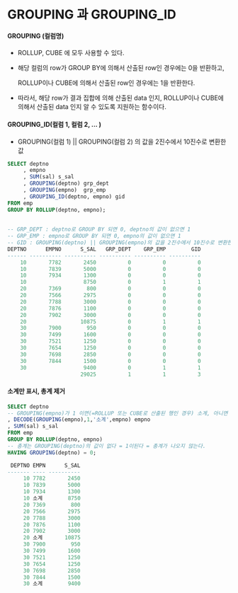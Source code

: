#  GROUPING 과 GROUPING_ID



#### GROUPING (컬럼명)

- ROLLUP, CUBE 에 모두 사용할 수 있다.

- 해당 컬럼의 row가 GROUP BY에 의해서 산출된 row인 경우에는 0을 반환하고,

  ROLLUP이나 CUBE에 의해서 산출된 row인 경우에는 1을 반환한다.

- 따라서, 해당 row가 결과 집합에 의해 산출된 data 인지, ROLLUP이나 CUBE에 의해서 산출된 data 인지 알 수 있도록 지원하는 함수이다.









#### GROUPING_ID(컬럼 1, 컬럼 2, ... )

- GROUPING(컬럼 1) || GROUPING(컬럼 2) 의 값을 2진수에서 10진수로 변환한 값

  

```SQL
SELECT deptno
     , empno
     , SUM(sal) s_sal
     , GROUPING(deptno) grp_dept
     , GROUPING(empno)  grp_emp
     , GROUPING_ID(deptno, empno) gid
FROM emp
GROUP BY ROLLUP(deptno, empno);
 
 
-- GRP_DEPT : deptno로 GROUP BY 되면 0, deptno의 값이 없으면 1
-- GRP_EMP : empno로 GROUP BY 되면 0, empno의 값이 없으면 1
-- GID : GROUPING(deptno) || GROUPING(empno)의 값을 2진수에서 10진수로 변환한 값
DEPTNO      EMPNO      S_SAL   GRP_DEPT    GRP_EMP        GID
------ ---------- ---------- ---------- ---------- ----------
    10       7782       2450          0          0          0
    10       7839       5000          0          0          0
    10       7934       1300          0          0          0
    10                  8750          0          1          1
    20       7369        800          0          0          0
    20       7566       2975          0          0          0
    20       7788       3000          0          0          0
    20       7876       1100          0          0          0
    20       7902       3000          0          0          0
    20                 10875          0          1          1
    30       7900        950          0          0          0
    30       7499       1600          0          0          0
    30       7521       1250          0          0          0
    30       7654       1250          0          0          0
    30       7698       2850          0          0          0
    30       7844       1500          0          0          0
    30                  9400          0          1          1
                       29025          1          1          3
```







#### 소계만 표시, 총계 제거

```sql
SELECT deptno
-- GROUPING(empno)가 1 이면(=ROLLUP 또는 CUBE로 산출된 행인 경우) 소계, 아니면 empno 출력
, DECODE(GROUPING(empno),1,'소계',empno) empno
, SUM(sal) s_sal
FROM emp
GROUP BY ROLLUP(deptno, empno)
-- 총계는 GROUPING(deptno)의 값이 없다 = 1이된다 = 총계가 나오지 않는다.
HAVING GROUPING(deptno) = 0; 

 DEPTNO EMPN      S_SAL
------- ---- ----------
     10 7782       2450
     10 7839       5000
     10 7934       1300
     10 소계        8750
     20 7369        800
     20 7566       2975
     20 7788       3000
     20 7876       1100
     20 7902       3000
     20 소계       10875
     30 7900        950
     30 7499       1600
     30 7521       1250
     30 7654       1250
     30 7698       2850
     30 7844       1500
     30 소계        9400
```







